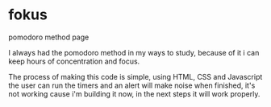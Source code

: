 # fokus
pomodoro method page

I always had the pomodoro method in my ways to study, because of it i can keep hours of concentration and focus.

The process of making this code is simple, using HTML, CSS and Javascript the user can run the timers and an alert will make noise when finished, it's not working cause i'm building it now, in the next steps it will work properly.

